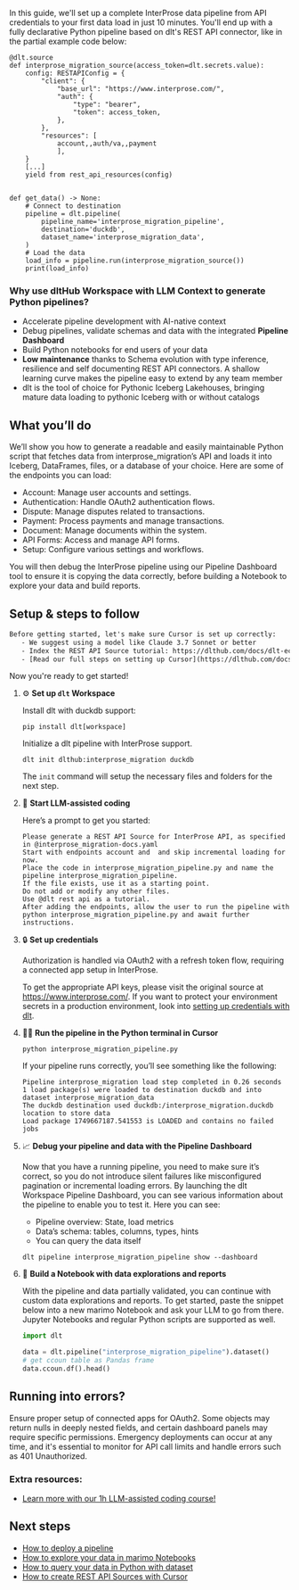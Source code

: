 In this guide, we'll set up a complete InterProse data pipeline from API credentials to your first data load in just 10 minutes. You'll end up with a fully declarative Python pipeline based on dlt's REST API connector, like in the partial example code below:

```python-outcome
@dlt.source
def interprose_migration_source(access_token=dlt.secrets.value):
    config: RESTAPIConfig = {
        "client": {
            "base_url": "https://www.interprose.com/",
            "auth": {
                "type": "bearer",
                "token": access_token,
            },
        },
        "resources": [
            account,,auth/va,,payment
            ],
    }
    [...]
    yield from rest_api_resources(config)


def get_data() -> None:
    # Connect to destination
    pipeline = dlt.pipeline(
        pipeline_name='interprose_migration_pipeline',
        destination='duckdb',
        dataset_name='interprose_migration_data', 
    )
    # Load the data
    load_info = pipeline.run(interprose_migration_source())
    print(load_info) 
```

### Why use dltHub Workspace with LLM Context to generate Python pipelines?

- Accelerate pipeline development with AI-native context
- Debug pipelines, validate schemas and data with the integrated **Pipeline Dashboard**
- Build Python notebooks for end users of your data
- **Low maintenance** thanks to Schema evolution with type inference, resilience and self documenting REST API connectors. A shallow learning curve makes the pipeline easy to extend by any team member
- dlt is the tool of choice for Pythonic Iceberg Lakehouses, bringing mature data loading to pythonic Iceberg with or without catalogs

## What you’ll do

We’ll show you how to generate a readable and easily maintainable Python script that fetches data from interprose_migration’s API and loads it into Iceberg, DataFrames, files, or a database of your choice. Here are some of the endpoints you can load:

- Account: Manage user accounts and settings.
- Authentication: Handle OAuth2 authentication flows.
- Dispute: Manage disputes related to transactions.
- Payment: Process payments and manage transactions.
- Document: Manage documents within the system.
- API Forms: Access and manage API forms.
- Setup: Configure various settings and workflows.

You will then debug the InterProse pipeline using our Pipeline Dashboard tool to ensure it is copying the data correctly, before building a Notebook to explore your data and build reports.

## Setup & steps to follow

```default
Before getting started, let's make sure Cursor is set up correctly:
   - We suggest using a model like Claude 3.7 Sonnet or better
   - Index the REST API Source tutorial: https://dlthub.com/docs/dlt-ecosystem/verified-sources/rest_api/ and add it to context as **@dlt rest api**
   - [Read our full steps on setting up Cursor](https://dlthub.com/docs/dlt-ecosystem/llm-tooling/cursor-restapi#23-configuring-cursor-with-documentation)
```

Now you're ready to get started!

1. ⚙️ **Set up `dlt` Workspace**
    
    Install dlt with duckdb support:
    ```shell
    pip install dlt[workspace]
    ```

    Initialize a dlt pipeline with InterProse support.
    ```shell
    dlt init dlthub:interprose_migration duckdb
    ```

    The `init` command will setup the necessary files and folders for the next step.
    
2. 🤠 **Start LLM-assisted coding**
    
    Here’s a prompt to get you started:
    
    ```prompt
    Please generate a REST API Source for InterProse API, as specified in @interprose_migration-docs.yaml 
    Start with endpoints account and  and skip incremental loading for now. 
    Place the code in interprose_migration_pipeline.py and name the pipeline interprose_migration_pipeline. 
    If the file exists, use it as a starting point. 
    Do not add or modify any other files. 
    Use @dlt rest api as a tutorial. 
    After adding the endpoints, allow the user to run the pipeline with python interprose_migration_pipeline.py and await further instructions.
    ```

    
3. 🔒 **Set up credentials** 
    
    Authorization is handled via OAuth2 with a refresh token flow, requiring a connected app setup in InterProse.
    
    To get the appropriate API keys, please visit the original source at https://www.interprose.com/.
    If you want to protect your environment secrets in a production environment, look into [setting up credentials with dlt](https://dlthub.com/docs/walkthroughs/add_credentials).
    
4. 🏃‍♀️ **Run the pipeline in the Python terminal in Cursor**
    
    ```shell
    python interprose_migration_pipeline.py
    ```
    
    If your pipeline runs correctly, you’ll see something like the following:
    
    ```shell
    Pipeline interprose_migration load step completed in 0.26 seconds
    1 load package(s) were loaded to destination duckdb and into dataset interprose_migration_data
    The duckdb destination used duckdb:/interprose_migration.duckdb location to store data
    Load package 1749667187.541553 is LOADED and contains no failed jobs
    ```
    
5. 📈 **Debug your pipeline and data with the Pipeline Dashboard**

    Now that you have a running pipeline, you need to make sure it’s correct, so you do not introduce silent failures like misconfigured pagination or incremental loading errors. By launching the dlt Workspace Pipeline Dashboard, you can see various information about the pipeline to enable you to test it. Here you can see:
    - Pipeline overview: State, load metrics
    - Data’s schema: tables, columns, types, hints
    - You can query the data itself
    
    ```shell
    dlt pipeline interprose_migration_pipeline show --dashboard
    ```
    
6. 🐍 **Build a Notebook with data explorations and reports**

    With the pipeline and data partially validated, you can continue with custom data explorations and reports. To get started, paste the snippet below into a new marimo Notebook and ask your LLM to go from there. Jupyter Notebooks and regular Python scripts are supported as well.

    
    ```python
    import dlt

   data = dlt.pipeline("interprose_migration_pipeline").dataset()
   # get ccoun table as Pandas frame
   data.ccoun.df().head()
    ```

## Running into errors?

Ensure proper setup of connected apps for OAuth2. Some objects may return nulls in deeply nested fields, and certain dashboard panels may require specific permissions. Emergency deployments can occur at any time, and it's essential to monitor for API call limits and handle errors such as 401 Unauthorized.

### Extra resources:

- [Learn more with our 1h LLM-assisted coding course!](https://www.youtube.com/watch?v=GGid70rnJuM)

## Next steps

- [How to deploy a pipeline](https://dlthub.com/docs/walkthroughs/deploy-a-pipeline)
- [How to explore your data in marimo Notebooks](https://dlthub.com/docs/general-usage/dataset-access/marimo)
- [How to query your data in Python with dataset](https://dlthub.com/docs/general-usage/dataset-access/dataset)
- [How to create REST API Sources with Cursor](https://dlthub.com/docs/dlt-ecosystem/llm-tooling/cursor-restapi)